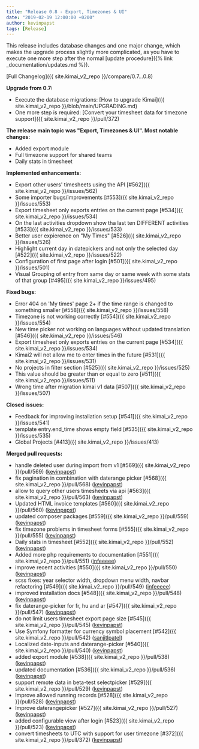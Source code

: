 ```yaml
---
title: "Release 0.8 - Export, Timezones & UI"
date: "2019-02-19 12:00:00 +0200"
author: kevinpapst
tags: [Release]
---
```


This release includes database changes and one major change, which makes the upgrade process slightly more complicated, 
as you have to execute one more step after the normal [update procedure]({% link _documentation/updates.md %}).

[Full Changelog]({{ site.kimai_v2_repo }}/compare/0.7...0.8)

**Upgrade from 0.7:**

- Execute the database migrations: [How to upgrade Kimai]({{ site.kimai_v2_repo }}/blob/main/UPGRADING.md)
- One more step is required: [Convert your timesheet data for timezone support]({{ site.kimai_v2_repo }}/pull/372)

**The release main topic was "Export, Timezones & UI". Most notable changes:**

- Added export module
- Full timezone support for shared teams
- Daily stats in timesheet

**Implemented enhancements:**

- Export other users' timesheets using the API [\#562]({{ site.kimai_v2_repo }}/issues/562)
- Some importer bugs/improvements [\#553]({{ site.kimai_v2_repo }}/issues/553)
- Export timesheet only exports entries on the current page [\#534]({{ site.kimai_v2_repo }}/issues/534)
- On the last activities dropdown show tha last ten DIFFERENT activities [\#533]({{ site.kimai_v2_repo }}/issues/533)
- Better user expierence on "My Times" [\#526]({{ site.kimai_v2_repo }}/issues/526)
- Highlight current day in datepickers and not only the selected day [\#522]({{ site.kimai_v2_repo }}/issues/522)
- Configuration of first page after login [\#501]({{ site.kimai_v2_repo }}/issues/501)
- Visual Grouping of entry from same day or same week with some stats of that group [\#495]({{ site.kimai_v2_repo }}/issues/495)

**Fixed bugs:**

- Error 404 on 'My times' page 2+ if the time range is changed to something smaller [\#558]({{ site.kimai_v2_repo }}/issues/558)
- Timezone is not working correctly [\#554]({{ site.kimai_v2_repo }}/issues/554)
- New time picker not working on languages without updated translation [\#546]({{ site.kimai_v2_repo }}/issues/546)
- Export timesheet only exports entries on the current page [\#534]({{ site.kimai_v2_repo }}/issues/534)
- Kimai2 will not allow me to enter times in the future [\#531]({{ site.kimai_v2_repo }}/issues/531)
- No projects in filter section [\#525]({{ site.kimai_v2_repo }}/issues/525)
- This value should be greater than or equal to zero [\#511]({{ site.kimai_v2_repo }}/issues/511)
- Wrong time after migration kimai v1 data [\#507]({{ site.kimai_v2_repo }}/issues/507)

**Closed issues:**

- Feedback for improving installation setup [\#541]({{ site.kimai_v2_repo }}/issues/541)
- template entry.end\_time shows empty field [\#535]({{ site.kimai_v2_repo }}/issues/535)
- Global Projects [\#413]({{ site.kimai_v2_repo }}/issues/413)

**Merged pull requests:**

- handle deleted user during import from v1 [\#569]({{ site.kimai_v2_repo }}/pull/569) ([kevinpapst](https://github.com/kevinpapst))
- fix pagination in combination with daterange picker [\#568]({{ site.kimai_v2_repo }}/pull/568) ([kevinpapst](https://github.com/kevinpapst))
- allow to query other users timesheets via api [\#563]({{ site.kimai_v2_repo }}/pull/563) ([kevinpapst](https://github.com/kevinpapst))
- Updated HTML invoice templates [\#560]({{ site.kimai_v2_repo }}/pull/560) ([kevinpapst](https://github.com/kevinpapst))
- updated composer packages [\#559]({{ site.kimai_v2_repo }}/pull/559) ([kevinpapst](https://github.com/kevinpapst))
- fix timezone problems in timesheet forms [\#555]({{ site.kimai_v2_repo }}/pull/555) ([kevinpapst](https://github.com/kevinpapst))
- Daily stats in timesheet [\#552]({{ site.kimai_v2_repo }}/pull/552) ([kevinpapst](https://github.com/kevinpapst))
- Added more php requirements to documentation [\#551]({{ site.kimai_v2_repo }}/pull/551) ([infeeeee](https://github.com/infeeeee))
- improve recent activities [\#550]({{ site.kimai_v2_repo }}/pull/550) ([kevinpapst](https://github.com/kevinpapst))
- scss fixes: year selector width, dropdown menu width, navbar refactoring [\#549]({{ site.kimai_v2_repo }}/pull/549) ([infeeeee](https://github.com/infeeeee))
- improved installation docs [\#548]({{ site.kimai_v2_repo }}/pull/548) ([kevinpapst](https://github.com/kevinpapst))
- fix daterange-picker for fr, hu and ar [\#547]({{ site.kimai_v2_repo }}/pull/547) ([kevinpapst](https://github.com/kevinpapst))
- do not limit users timesheet export page size [\#545]({{ site.kimai_v2_repo }}/pull/545) ([kevinpapst](https://github.com/kevinpapst))
- Use Symfony formatter for currency symbol placement [\#542]({{ site.kimai_v2_repo }}/pull/542) ([sanjitlpatel](https://github.com/sanjitlpatel))
- Localized date-inputs and daterange-picker [\#540]({{ site.kimai_v2_repo }}/pull/540) ([kevinpapst](https://github.com/kevinpapst))
- added export module [\#538]({{ site.kimai_v2_repo }}/pull/538) ([kevinpapst](https://github.com/kevinpapst))
- updated documentation [\#536]({{ site.kimai_v2_repo }}/pull/536) ([kevinpapst](https://github.com/kevinpapst))
- support remote data in beta-test selectpicker [\#529]({{ site.kimai_v2_repo }}/pull/529) ([kevinpapst](https://github.com/kevinpapst))
- Improve allowed running records [\#528]({{ site.kimai_v2_repo }}/pull/528) ([kevinpapst](https://github.com/kevinpapst))
- Improve daterangepicker [\#527]({{ site.kimai_v2_repo }}/pull/527) ([kevinpapst](https://github.com/kevinpapst))
- added configurable view after login [\#523]({{ site.kimai_v2_repo }}/pull/523) ([kevinpapst](https://github.com/kevinpapst))
- convert timesheets to UTC with support for user timezone [\#372]({{ site.kimai_v2_repo }}/pull/372) ([kevinpapst](https://github.com/kevinpapst))
